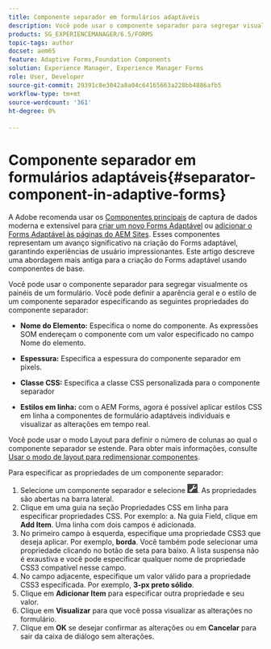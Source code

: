 ```yaml
---
title: Componente separador em formulários adaptáveis
description: Você pode usar o componente separador para segregar visualmente seções de um formulário.
products: SG_EXPERIENCEMANAGER/6.5/FORMS
topic-tags: author
docset: aem65
feature: Adaptive Forms,Foundation Components
solution: Experience Manager, Experience Manager Forms
role: User, Developer
source-git-commit: 29391c8e3042a8a04c64165663a228bb4886afb5
workflow-type: tm+mt
source-wordcount: '361'
ht-degree: 0%

---
```


# Componente separador em formulários adaptáveis{#separator-component-in-adaptive-forms}

A Adobe <span class="preview"> recomenda usar os [Componentes principais](https://experienceleague.adobe.com/docs/experience-manager-core-components/using/adaptive-forms/introduction.html?lang=pt-BR) de captura de dados moderna e extensível para [criar um novo Forms Adaptável](/help/forms/using/create-an-adaptive-form-core-components.md) ou [adicionar o Forms Adaptável às páginas do AEM Sites](/help/forms/using/create-or-add-an-adaptive-form-to-aem-sites-page.md). Esses componentes representam um avanço significativo na criação do Forms adaptável, garantindo experiências de usuário impressionantes. Este artigo descreve uma abordagem mais antiga para a criação do Forms adaptável usando componentes de base. </span>

Você pode usar o componente separador para segregar visualmente os painéis de um formulário. Você pode definir a aparência geral e o estilo de um componente separador especificando as seguintes propriedades do componente separador:

* **Nome do Elemento:** Especifica o nome do componente. As expressões SOM endereçam o componente com um valor especificado no campo Nome do elemento.
* **Espessura:** Especifica a espessura do componente separador em pixels.

* **Classe CSS:** Especifica a classe CSS personalizada para o componente separador

* **Estilos em linha:** com o AEM Forms, agora é possível aplicar estilos CSS em linha a componentes de formulário adaptáveis individuais e visualizar as alterações em tempo real.

Você pode usar o modo Layout para definir o número de colunas ao qual o componente separador se estende. Para obter mais informações, consulte [Usar o modo de layout para redimensionar componentes](../../forms/using/resize-using-layout-mode.md).

Para especificar as propriedades de um componente separador:

1. Selecione um componente separador e selecione ![cmppr](assets/cmppr.png). As propriedades são abertas na barra lateral.
1. Clique em uma guia na seção Propriedades CSS em linha para especificar propriedades CSS. Por exemplo: a. Na guia Field, clique em **Add Item**. Uma linha com dois campos é adicionada.
1. No primeiro campo à esquerda, especifique uma propriedade CSS3 que deseja aplicar. Por exemplo, **borda**. Você também pode selecionar uma propriedade clicando no botão de seta para baixo. A lista suspensa não é exaustiva e você pode especificar qualquer nome de propriedade CSS3 compatível nesse campo.
1. No campo adjacente, especifique um valor válido para a propriedade CSS3 especificada. Por exemplo, **3-px preto sólido**.
1. Clique em **Adicionar Item** para especificar outra propriedade e seu valor.
1. Clique em **Visualizar** para que você possa visualizar as alterações no formulário.
1. Clique em **OK** se desejar confirmar as alterações ou em **Cancelar** para sair da caixa de diálogo sem alterações.
